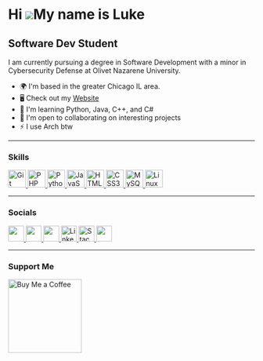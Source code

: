 Hi ![](https://user-images.githubusercontent.com/18350557/176309783-0785949b-9127-417c-8b55-ab5a4333674e.gif)My name is Luke
===================================================================================================================================
Software Dev Student
--------------------
I am currently pursuing a degree in Software Development with a minor in Cybersecurity Defense at Olivet Nazarene University.

*   🌍  I'm based in the greater Chicago IL area.
*   🖥️  Check out my [Website](http://lukecolvin.me)
*   🧠  I'm learning Python, Java, C++, and C#
*   🤝  I'm open to collaborating on interesting projects
*   ⚡  I use Arch btw

---

### Skills

<p align="left">
  <a href="https://git-scm.com/" target="_blank" rel="noreferrer"> 
    <picture>
    <img src="https://raw.githubusercontent.com/danielcranney/readme-generator/main/public/icons/skills/git-colored.svg" width="36" height="36" alt="Git" /> 
    </picture>
  </a>
  <a href="https://www.php.net/" target="_blank" rel="noreferrer"> 
    <picture>
    <img src="https://raw.githubusercontent.com/danielcranney/readme-generator/main/public/icons/skills/php-colored.svg" width="36" height="36" alt="PHP" /> 
    </picture>
  </a>
  <a href="https://www.python.org/" target="_blank" rel="noreferrer"> 
    <picture>
    <img src="https://raw.githubusercontent.com/danielcranney/readme-generator/main/public/icons/skills/python-colored.svg" width="36" height="36" alt="Python" /> 
    </picture>
  </a>
  <a href="https://developer.mozilla.org/en-US/docs/Web/JavaScript" target="_blank" rel="noreferrer"> 
    <picture>
    <img src="https://raw.githubusercontent.com/danielcranney/readme-generator/main/public/icons/skills/javascript-colored.svg" width="36" height="36" alt="JavaScript" /> 
    </picture>
  </a>
  <a href="https://developer.mozilla.org/en-US/docs/Glossary/HTML5" target="_blank" rel="noreferrer"> 
    <picture>
    <img src="https://raw.githubusercontent.com/danielcranney/readme-generator/main/public/icons/skills/html5-colored.svg" width="36" height="36" alt="HTML5" /> 
    </picture>
  </a>
  <a href="https://www.w3.org/TR/CSS/#css" target="_blank" rel="noreferrer"> 
    <picture>
    <img src="https://raw.githubusercontent.com/danielcranney/readme-generator/main/public/icons/skills/css3-colored.svg" width="36" height="36" alt="CSS3" /> 
    </picture>
  </a>
  <a href="https://www.mysql.com/" target="_blank" rel="noreferrer"> 
    <picture>
    <img src="https://raw.githubusercontent.com/danielcranney/readme-generator/main/public/icons/skills/mysql-colored.svg" width="36" height="36" alt="MySQL" /> 
    </picture>
  </a>
  <a href="https://www.linux.org" target="_blank" rel="noreferrer"> 
    <picture>
    <img src="https://raw.githubusercontent.com/danielcranney/readme-generator/main/public/icons/skills/linux-colored.svg" width="36" height="36" alt="Linux" /> 
    </picture>
  </a>
</p>

---

### Socials

<p align="left"> 
  <a href="https://www.codepen.io/Luke-Colvin" target="_blank" rel="noreferrer"> 
    <picture> <source media="(prefers-color-scheme: dark)" srcset="https://raw.githubusercontent.com/danielcranney/readme-generator/main/public/icons/socials/codepen-dark.svg" /> 
      <source media="(prefers-color-scheme: light)" srcset="https://raw.githubusercontent.com/danielcranney/readme-generator/main/public/icons/socials/codepen.svg" /> 
      <img src="https://raw.githubusercontent.com/danielcranney/readme-generator/main/public/icons/socials/codepen.svg" width="32" height="32" /> 
    </picture> 
  </a> 
  <a href="https://www.dev.to/lucolvin" target="_blank" rel="noreferrer"> 
    <picture> 
      <source media="(prefers-color-scheme: dark)" srcset="https://raw.githubusercontent.com/danielcranney/readme-generator/main/public/icons/socials/devdotto-dark.svg" /> 
      <source media="(prefers-color-scheme: light)" srcset="https://raw.githubusercontent.com/danielcranney/readme-generator/main/public/icons/socials/devdotto.svg" /> 
      <img src="https://raw.githubusercontent.com/danielcranney/readme-generator/main/public/icons/socials/devdotto.svg" width="32" height="32" /> 
    </picture> 
    </a> 
  <a href="https://www.github.com/lucolvin" target="_blank" rel="noreferrer"> 
    <picture> 
      <source media="(prefers-color-scheme: dark)" srcset="https://raw.githubusercontent.com/danielcranney/readme-generator/main/public/icons/socials/github-dark.svg" /> 
      <source media="(prefers-color-scheme: light)" srcset="https://raw.githubusercontent.com/danielcranney/readme-generator/main/public/icons/socials/github.svg" /> 
      <img src="https://raw.githubusercontent.com/danielcranney/readme-generator/main/public/icons/socials/github.svg" width="32" height="32" /> 
    </picture> 
    </a> 
    <a href="https://www.linkedin.com/in/lucolvin" target="_blank" rel="noreferrer"> 
      <picture>
        <img src="https://raw.githubusercontent.com/danielcranney/readme-generator/main/public/icons/socials/linkedin.svg" width="32" height="32" alt="LinkedIn" /> 
      </picture>
    </a>
  <a href="https://www.stackoverflow.com/users/22292967/luke-colvin" target="_blank" rel="noreferrer"> 
    <picture>
        <img src="https://raw.githubusercontent.com/danielcranney/readme-generator/main/public/icons/socials/stackoverflow.svg" width="32" height="32" alt="Stack Overflow" /> 
    </picture>
    </a>
  <a href="https://www.x.com/codebyluke" target="_blank" rel="noreferrer"> 
    <picture> 
    <source media="(prefers-color-scheme: dark)" srcset="https://raw.githubusercontent.com/danielcranney/readme-generator/main/public/icons/socials/twitter-dark.svg" /> 
    <source media="(prefers-color-scheme: light)" srcset="https://raw.githubusercontent.com/danielcranney/readme-generator/main/public/icons/socials/twitter.svg" /> 
    <img src="https://raw.githubusercontent.com/danielcranney/readme-generator/main/public/icons/socials/twitter.svg" width="32" height="32" /> 
    </picture> 
  </a>
</p>

---


<div align="left">
  <h3>Support Me</h3>
  <a href="https://www.buymeacoffee.com/lcolvin">
    <img src="https://cdn.buymeacoffee.com/buttons/v2/default-yellow.png" width="150" alt="Buy Me a Coffee">
  </a>
</div>




